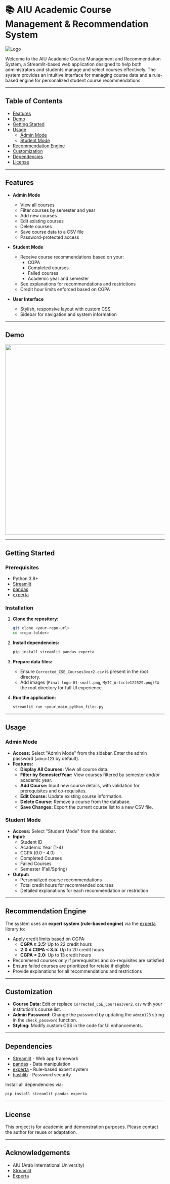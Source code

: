 # 📚 AIU Academic Course Management & Recommendation System

![Logo](Final%20logo-01-small.png)

Welcome to the AIU Academic Course Management and Recommendation System, a Streamlit-based web application designed to help both administrators and students manage and select courses effectively. The system provides an intuitive interface for managing course data and a rule-based engine for personalized student course recommendations.

---

## Table of Contents

- [Features](#features)
- [Demo](#demo)
- [Getting Started](#getting-started)
- [Usage](#usage)
  - [Admin Mode](#admin-mode)
  - [Student Mode](#student-mode)
- [Recommendation Engine](#recommendation-engine)
- [Customization](#customization)
- [Dependencies](#dependencies)
- [License](#license)

---

## Features

- **Admin Mode**
  - View all courses
  - Filter courses by semester and year
  - Add new courses
  - Edit existing courses
  - Delete courses
  - Save course data to a CSV file
  - Password-protected access

- **Student Mode**
  - Receive course recommendations based on your:
    - CGPA
    - Completed courses
    - Failed courses
    - Academic year and semester
  - See explanations for recommendations and restrictions
  - Credit hour limits enforced based on CGPA

- **User Interface**
  - Stylish, responsive layout with custom CSS
  - Sidebar for navigation and system information

---

## Demo

<img src="MyIC_Article122529.png" width="600"/>

---

## Getting Started

### Prerequisites

- Python 3.8+
- [Streamlit](https://streamlit.io/)
- [pandas](https://pandas.pydata.org/)
- [experta](https://github.com/noxdafox/experta)

### Installation

1. **Clone the repository:**
   ```bash
   git clone <your-repo-url>
   cd <repo-folder>
   ```

2. **Install dependencies:**
   ```bash
   pip install streamlit pandas experta
   ```

3. **Prepare data files:**
   - Ensure `Corrected_CSE_Courses3ver2.csv` is present in the root directory.
   - Add images (`Final logo-01-small.png`, `MyIC_Article122529.png`) to the root directory for full UI experience.

4. **Run the application:**
   ```bash
   streamlit run <your_main_python_file>.py
   ```

---

## Usage

### Admin Mode

- **Access:** Select "Admin Mode" from the sidebar. Enter the admin password (`admin123` by default).
- **Features:**
  - **Display All Courses:** View all course data.
  - **Filter by Semester/Year:** View courses filtered by semester and/or academic year.
  - **Add Course:** Input new course details, with validation for prerequisites and co-requisites.
  - **Edit Course:** Update existing course information.
  - **Delete Course:** Remove a course from the database.
  - **Save Changes:** Export the current course list to a new CSV file.

### Student Mode

- **Access:** Select "Student Mode" from the sidebar.
- **Input:**
  - Student ID
  - Academic Year (1-4)
  - CGPA (0.0 - 4.0)
  - Completed Courses
  - Failed Courses
  - Semester (Fall/Spring)
- **Output:**
  - Personalized course recommendations
  - Total credit hours for recommended courses
  - Detailed explanations for each recommendation or restriction

---

## Recommendation Engine

The system uses an **expert system (rule-based engine)** via the [experta](https://github.com/noxdafox/experta) library to:

- Apply credit limits based on CGPA:
  - **CGPA ≥ 3.5:** Up to 22 credit hours
  - **2.0 ≤ CGPA < 3.5:** Up to 20 credit hours
  - **CGPA < 2.0:** Up to 13 credit hours
- Recommend courses only if prerequisites and co-requisites are satisfied
- Ensure failed courses are prioritized for retake if eligible
- Provide explanations for all recommendations and restrictions

---

## Customization

- **Course Data:** Edit or replace `Corrected_CSE_Courses3ver2.csv` with your institution's course list.
- **Admin Password:** Change the password by updating the `admin123` string in the `check_password` function.
- **Styling:** Modify custom CSS in the code for UI enhancements.

---

## Dependencies

- [Streamlit](https://streamlit.io/) - Web app framework
- [pandas](https://pandas.pydata.org/) - Data manipulation
- [experta](https://github.com/noxdafox/experta) - Rule-based expert system
- [hashlib](https://docs.python.org/3/library/hashlib.html) - Password security

Install all dependencies via:
```bash
pip install streamlit pandas experta
```

---

## License

This project is for academic and demonstration purposes. Please contact the author for reuse or adaptation.

---

## Acknowledgements

- AIU (Arab International University)
- [Streamlit](https://streamlit.io/)
- [Experta](https://github.com/noxdafox/experta)
